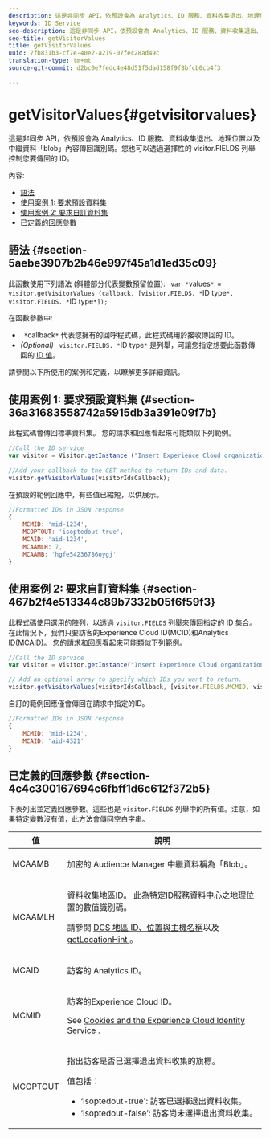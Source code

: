 ```yaml
---
description: 這是非同步 API，依預設會為 Analytics、ID 服務、資料收集退出、地理位置以及中繼資料「blob」內容傳回識別碼。您也可以透過選擇性的 visitor.FIELDS 列舉控制您要傳回的 ID。
keywords: ID Service
seo-description: 這是非同步 API，依預設會為 Analytics、ID 服務、資料收集退出、地理位置以及中繼資料「blob」內容傳回識別碼。您也可以透過選擇性的 visitor.FIELDS 列舉控制您要傳回的 ID。
seo-title: getVisitorValues
title: getVisitorValues
uuid: 7fb831b3-cf7e-40e2-a219-07fec28ad49c
translation-type: tm+mt
source-git-commit: d2bc0e7fedc4e48d51f5dad158f9f8bfcb0cb4f3

---
```



# getVisitorValues{#getvisitorvalues}

這是非同步 API，依預設會為 Analytics、ID 服務、資料收集退出、地理位置以及中繼資料「blob」內容傳回識別碼。您也可以透過選擇性的 visitor.FIELDS 列舉控制您要傳回的 ID。

內容:

<ul class="simplelist"> 
 <li> <a href="../../library/get-set/getvisitorvalues.md#section-5aebe3907b2b46e997f45a1d1ed35c09" format="dita" scope="local"> 語法 </a> </li> 
 <li> <a href="../../library/get-set/getvisitorvalues.md#section-36a31683558742a5915db3a391e09f7b" format="dita" scope="local"> 使用案例 1: 要求預設資料集 </a> </li> 
 <li> <a href="../../library/get-set/getvisitorvalues.md#section-467b2f4e513344c89b7332b05f6f59f3" format="dita" scope="local"> 使用案例 2: 要求自訂資料集 </a> </li> 
 <li> <a href="../../library/get-set/getvisitorvalues.md#section-4c4c300167694c6fbff1d6c612f372b5" format="dita" scope="local"> 已定義的回應參數 </a> </li> 
</ul>

## 語法 {#section-5aebe3907b2b46e997f45a1d1ed35c09}

此函數使用下列語法 (斜體部分代表變數預留位置): ` var *`values`* = visitor.getVisitorValues (callback, [visitor.FIELDS. *`ID type`*, visitor.FIELDS. *`ID type`*]);`

在函數參數中:

* ` *`callback`*` 代表您擁有的回呼程式碼，此程式碼用於接收傳回的 ID。
* *(Optional)* ` visitor.FIELDS. *`ID type`*` 是列舉，可讓您指定想要此函數傳回的 [ID 值](../../library/get-set/getvisitorvalues.md#section-4c4c300167694c6fbff1d6c612f372b5)。

請參閱以下所使用的案例和定義，以瞭解更多詳細資訊。

## 使用案例 1: 要求預設資料集 {#section-36a31683558742a5915db3a391e09f7b}

此程式碼會傳回標準資料集。 您的請求和回應看起來可能類似下列範例。

```js
//Call the ID service 
var visitor = Visitor.getInstance ("Insert Experience Cloud organization ID here",{...}); 
   
//Add your callback to the GET method to return IDs and data. 
visitor.getVisitorValues(visitorIdsCallback);
```

在預設的範例回應中，有些值已縮短，以供展示。

```js
//Formatted IDs in JSON response 
{ 
    MCMID: 'mid-1234', 
    MCOPTOUT: 'isoptedout-true', 
    MCAID: 'aid-1234', 
    MCAAMLH: 7, 
    MCAAMB: 'hgfe54236786oygj' 
}
```

## 使用案例 2: 要求自訂資料集 {#section-467b2f4e513344c89b7332b05f6f59f3}

此程式碼使用選用的陣列，以透過 `visitor.FIELDS` 列舉來傳回指定的 ID 集合。在此情況下，我們只要訪客的Experience Cloud ID(MCID)和Analytics ID(MCAID)。 您的請求和回應看起來可能類似下列範例。

```js
//Call the ID service 
var visitor = Visitor.getInstance("Insert Experience Cloud organization ID here", { ... });

// Add an optional array to specify which IDs you want to return. 
visitor.getVisitorValues(visitorIdsCallback, [visitor.FIELDS.MCMID, visitor.FIELDS.MCAID]);
```

自訂的範例回應僅會傳回在請求中指定的ID。

```js
//Formatted IDs in JSON response 
{ 
    MCMID: 'mid-1234', 
    MCAID: 'aid-4321' 
}
```

## 已定義的回應參數 {#section-4c4c300167694c6fbff1d6c612f372b5}

下表列出並定義回應參數。這些也是 `visitor.FIELDS` 列舉中的所有值。注意，如果特定變數沒有值，此方法會傳回空白字串。

<table id="table_32D0FEEA76CE4F298EED4B8F5C644232"> 
 <thead> 
  <tr> 
   <th colname="col1" class="entry"> 值 </th> 
   <th colname="col2" class="entry"> 說明 </th> 
  </tr> 
 </thead>
 <tbody> 
  <tr> 
   <td colname="col1"> <p> <span class="codeph"> MCAAMB </span> </p> </td> 
   <td colname="col2"> <p>加密的 <span class="keyword">Audience Manager</span> 中繼資料稱為「Blob」。 </p> </td> 
  </tr> 
  <tr> 
   <td colname="col1"> <p> <span class="codeph"> MCAAMLH </span> </p> </td> 
   <td colname="col2"> <p>資料收集地區ID。 此為特定ID服務資料中心之地理位置的數值識別碼。 </p> <p>請參閱 <a href="https://docs.adobe.com/content/help/en/audience-manager/user-guide/api-and-sdk-code/dcs/dcs-api-reference/dcs-regions.html" format="https" scope="external">DCS 地區 ID、位置與主機名稱</a>以及 <a href="../../library/get-set/getlocationhint.md#reference-a761030ff06c4439946bb56febf42d4c" format="dita" scope="local"> getLocationHint </a>。 </p> </td> 
  </tr> 
  <tr> 
   <td colname="col1"> <p> <span class="codeph"> MCAID </span> </p> </td> 
   <td colname="col2"> <p>訪客的 <span class="keyword">Analytics</span> ID。 </p> </td> 
  </tr> 
  <tr> 
   <td colname="col1"> <p> <span class="codeph"> MCMID </span> </p> </td> 
   <td colname="col2"> <p>訪客的Experience Cloud ID。 </p> <p>See <a href="../../introduction/cookies.md" format="dita" scope="local"> Cookies and the Experience Cloud Identity Service </a>. </p> </td> 
  </tr> 
  <tr> 
   <td colname="col1"> <p> <span class="codeph"> MCOPTOUT </span> </p> </td> 
   <td colname="col2"> <p>指出訪客是否已選擇退出資料收集的旗標。 </p> <p>值包括： </p> <p> 
     <ul id="ul_E82431DE12B449F8822499364B363798"> 
      <li id="li_2BAB7C15A38A408E8FC4B85E70B66E46"> <span class="codeph">‘isoptedout-true'</span>: 訪客已選擇退出資料收集。 </li> 
      <li id="li_BB80AE4CEBC44166BC04428B212FEF51"> <span class="codeph">‘isoptedout-false’</span>: 訪客尚未選擇退出資料收集。 </li> 
     </ul> </p> </td> 
  </tr> 
 </tbody> 
</table>

